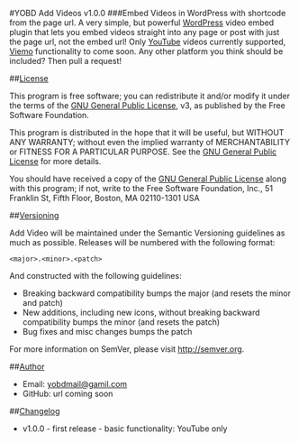 #YOBD Add Videos v1.0.0
###Embed Videos in WordPress with shortcode from the page url. 
A very simple, but powerful [WordPress](https://wordpress.org) video embed plugin that lets you embed videos straight into any page or post with just the page url, not the embed url! Only [YouTube](https://youtube.com) videos currently supported, [Viemo](https://viemo.com) functionality to come soon. Any other platform you think should be included? Then pull a request!

##[License](https://github.com/yobd/yav/blob/master/README.md#license)

This program is free software; you can redistribute it and/or modify
it under the terms of the [GNU General Public License](https://wordpress.org/about/gpl/), v3, as
published by the Free Software Foundation.
 
This program is distributed in the hope that it will be useful,
but WITHOUT ANY WARRANTY; without even the implied warranty of
MERCHANTABILITY or FITNESS FOR A PARTICULAR PURPOSE.  See the
[GNU General Public License](https://wordpress.org/about/gpl/) for more details.
 
You should have received a copy of the [GNU General Public License](https://wordpress.org/about/gpl/)
along with this program; if not, write to the Free Software
Foundation, Inc., 51 Franklin St, Fifth Floor, Boston, MA  02110-1301  USA

##[Versioning](https://github.com/yobd/yav/blob/master/README.md#Versioning)

Add Video will be maintained under the Semantic Versioning guidelines as much as possible. Releases will be numbered
with the following format:

`<major>.<minor>.<patch>`

And constructed with the following guidelines:

* Breaking backward compatibility bumps the major (and resets the minor and patch)
* New additions, including new icons, without breaking backward compatibility bumps the minor (and resets the patch)
* Bug fixes and misc changes bumps the patch

For more information on SemVer, please visit http://semver.org.

##[Author](https://github.com/yobd/yav/blob/master/README.md#author)
- Email: yobdmail@gamil.com
- GitHub: url coming soon

##[Changelog](https://github.com/yobd/yav/blob/master/README.md#changelog)
- v1.0.0 - first release - basic functionality: YouTube only
